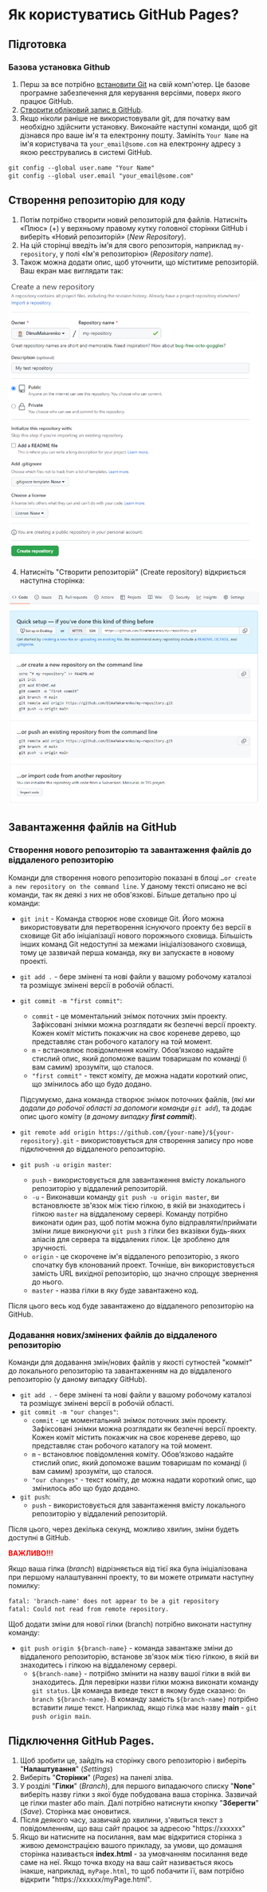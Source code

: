 # Як користуватись GitHub Pages?

## Підготовка

### Базова установка Github

1. Перш за все потрібно [встановити Git](https://git-scm.com/downloads) на свій комп'ютер. Це базове програмне забезпечення для керування версіями, поверх якого працює GitHub.
2. [Створити обліковий запис в GitHub](https://github.com/).
3. Якщо ніколи раніше не використовували git, для початку вам необхідно здійснити установку. Виконайте наступні команди, щоб git дізнався про ваше ім'я та електронну пошту. Замініть ```Your Name``` на ім'я користувача та ```your_email@some.com``` на електронну адресу з якою реєструвались в системі GitHub.

```
git config --global user.name "Your Name"
git config --global user.email "your_email@some.com"
```

## Створення репозиторію для коду

1. Потім потрібно створити новий репозиторій для файлів. Натисніть «Плюс» (+) у верхньому правому кутку головної сторінки GitHub і виберіть «Новий репозиторій» (*New Repository*).
2. На цій сторінці введіть ім'я для свого репозиторія, наприклад ```my-repository```, у полі «Ім'я репозиторію» (*Repository name*).
3. Також можна додати опис, щоб уточнити, що міститиме репозиторій. Ваш екран має виглядати так:

![Create a new repo](./assets/images/create-a-new-repo.PNG)

4. Натисніть "Створити репозиторій" (Create repository) відкриється наступна сторінка:

![Created a new repo](./assets/images/created-new-repo.PNG)

## Завантаження файлів на GitHub

### Створення нового репозиторію та завантаження файлів до віддаленого репозиторію

Команди для створення нового репозиторію показані в блоці ```…or create a new repository on the command line```. У даному тексті описано не всі команди, так як деякі з них не обов'язкові. Більше детально про ці команди:

- ```git init``` - Команда створює нове сховище Git. Його можна використовувати для перетворення існуючого проекту без версії в сховище Git або ініціалізації нового порожнього сховища. Більшість інших команд Git недоступні за межами ініціалізованого сховища, тому це зазвичай перша команда, яку ви запускаєте в новому проекті.
- ```git add .``` - бере змінені та нові файли у вашому робочому каталозі та розміщує змінені версії в робочій області.
- ```git commit -m "first commit"```:
  - ```commit``` - це моментальний знімок поточних змін проекту. Зафіксовані знімки можна розглядати як безпечні версії проекту. Кожен коміт містить покажчик на своє кореневе дерево, що представляє стан робочого каталогу на той момент.
  - ```m``` - встановлює повідомлення коміту. Обов’язково надайте стислий опис, який допоможе вашим товаришам по команді (і вам самим) зрозуміти, що сталося.
  - ```"first commit"``` - текст коміту, де можна надати короткий опис, що змінилось або що будо додано.

  Підсумуємо, дана команда створює знімок поточних файлів, (*які ми додали до робочої області за допомоги команди ```git add```*), та додає опис цього коміту (*в даному випадку **first commit***).
  
- ```git remote add origin https://github.com/{your-name}/${your-repository}.git``` - використовується для створення запису про нове підключення до віддаленого репозиторію.

- ```git push -u origin master```:
  - ``push`` - використовується для завантаження вмісту локального репозиторію у віддалений репозиторій.
  - ``-u`` - Виконавши команду ```git push -u origin master```, ви встановлюєте зв'язок між тією гілкою, в якій ви знаходитесь і гілкою ```master``` на віддаленому сервері. Команду потрібно виконати один раз, щоб потім можна було відправляти/приймати зміни лише виконуючи ```git push``` з гілки без вказівки будь-яких аліасів для сервера та віддалених гілок. Це зроблено для зручності.
  - ```origin``` - це скорочене ім'я віддаленого репозиторію, з якого спочатку був клонований проект. Точніше, він використовується замість URL вихідної репозиторію, що значно спрощує звернення до нього.
  - ```master``` - назва гілки в яку буде завантажено код.

Після цього весь код буде завантажено до віддаленого репозиторію на GitHub.

### Додавання нових/змінених файлів до віддаленого репозиторію

Команди для додавання змін/нових файлів у якості сутностей "комміт" до локального репозиторію та завантаженням на до віддаленого репозиторію (у даному випадку GitHub).

- ```git add .``` - бере змінені та нові файли у вашому робочому каталозі та розміщує змінені версії в робочій області.
- ```git commit -m "our changes"```:
  - ```commit``` - це моментальний знімок поточних змін проекту. Зафіксовані знімки можна розглядати як безпечні версії проекту. Кожен коміт містить покажчик на своє кореневе дерево, що представляє стан робочого каталогу на той момент.
  - ```m``` - встановлює повідомлення коміту. Обов’язково надайте стислий опис, який допоможе вашим товаришам по команді (і вам самим) зрозуміти, що сталося.
  - ```"our changes"``` - текст коміту, де можна надати короткий опис, що змінилось або що будо додано.
- ```git push```:
  - ``push`` - використовується для завантаження вмісту локального репозиторію у віддалений репозиторій.


Після цього, через декілька секунд, можливо хвилин, зміни будеть доступні в GitHub.


<span style="color: red">**ВАЖЛИВО!!!**</span>

Якщо ваша гілка (*branch*) відрізняється від тієї яка була ініціалізована при першому налаштуваннні проекту, то ви можете отримати наступну помилку:

```
fatal: 'branch-name' does not appear to be a git repository
fatal: Could not read from remote repository.
```

Щоб додати зміни для нової гілки (branch) потрібно виконати наступну команду:
- ```git push origin ${branch-name}``` - команда завантаже зміни до віддаленого репозиторію, встанове зв'язок  між тією гілкою, в якій ви знаходитесь і гілкою на віддаленому сервері.
  - ```${branch-name}``` - потрібно змінити на назву вашої гілки в якій ви знаходитесь. Для перевірки назви гілки можна виконати команду ```git status```. Ця команда виведе текст в якому буде сказано: ```On branch ${branch-name}```. В команду замість ```${branch-name}``` потрібно вставити лише текст. Наприклад, якщо гілка має назву **main** -   ```git push origin main```.

## Підключення GitHub Pages.

1. Щоб зробити це, зайдіть на сторінку свого репозиторію і виберіть "**Налаштування**" (*Settings*)
2. Виберіть "**Сторінки**" (*Pages*) на панелі зліва. 
3. У розділі "**Гілки**" (*Branch*), для першого випадаючого списку "**None**" виберіть назву гілки з якої буде побудована ваша сторінка. Зазвичай це гілки master або main. Далі потрібно натиснути кнопку "**Зберегти**" (*Save*). Сторінка має оновитися.
4. Після деякого часу, зазвичай до хвилини, з'явиться текст з повідомленням, що ваш сайт працює за адресою "https://xxxxxx"
5. Якщо ви натисните на посилання, вам має відкритися сторінка з живою демонстрацією вашого прикладу, за умови, що домашня сторінка називається **index.html** - за умовчанням посилання веде саме на неї. Якщо точка входу на ваш сайт називається якось інакше, наприклад, ```myPage.html```, то щоб побачити її, вам потрібно відкрити "https://xxxxxx/myPage.html".

